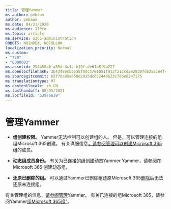 ```yaml
---
title: 管理Yammer
ms.author: pebaum
author: pebaum
ms.date: 04/21/2020
ms.audience: ITPro
ms.topic: article
ms.service: o365-administration
ROBOTS: NOINDEX, NOFOLLOW
localization_priority: Normal
ms.custom:
- "720"
- "6000003"
ms.assetid: 254b58a6-a85d-4c1c-b19f-de61b8f9a227
ms.openlocfilehash: 3b4348ecb55a8f0dc57e1b51f913f21ccd2e2830fd62a81e4f47a77ef371a226
ms.sourcegitcommit: b5f7da89a650d2915dc652449623c78be6247175
ms.translationtype: MT
ms.contentlocale: zh-CN
ms.lasthandoff: 08/05/2021
ms.locfileid: "53976639"
---
```

# <a name="manage-groups-in-yammer"></a>管理Yammer

- **组创建权限。** Yammer无法控制可以创建组的人。 但是，可以管理连接的组组Microsoft 365创建。 有关详细信息[，请参阅管理可以创建Microsoft 365](https://docs.microsoft.com/microsoft-365/admin/create-groups/manage-creation-of-groups)组的成员。

- **动态组成员身份。** 有关为已[连接的组创建](https://docs.microsoft.com/yammer/manage-yammer-groups/create-a-dynamic-group)动态Yammer Yammer，请参阅在 Microsoft 365 创建动态组。

- **还原已删除的组。** 可以通过Yammer已删除组还原Microsoft 365[删除](https://docs.microsoft.com/microsoft-365/admin/create-groups/restore-deleted-group)后无法还原未连接组。

有关管理组的信息，[请参阅管理](https://support.office.com/article/Manage-a-group-in-Yammer-6e05c6d6-5548-4c88-89cd-e6757a514ef2)Yammer。 有关已连接的组Microsoft 365，请参阅Yammer[组Microsoft 365组"](https://docs.microsoft.com/yammer/manage-yammer-groups/yammer-and-office-365-groups)。
  